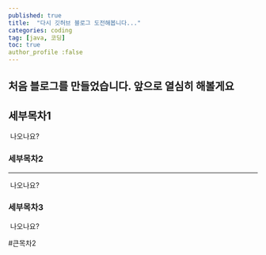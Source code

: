 ```yaml
---
published: true
title:  "다시 깃허브 블로그 도전해봅니다..."
categories: coding
tag: [java, 코딩] 
toc: true
author_profile :false 
---
```




## 처음 블로그를 만들었습니다. 앞으로 열심히 해볼게요



## 세부목차1

​	나오나요?

### 세부목차2

<hr>

​	나오나요?

### 세부목차3

​	나오나요?

#큰목차2